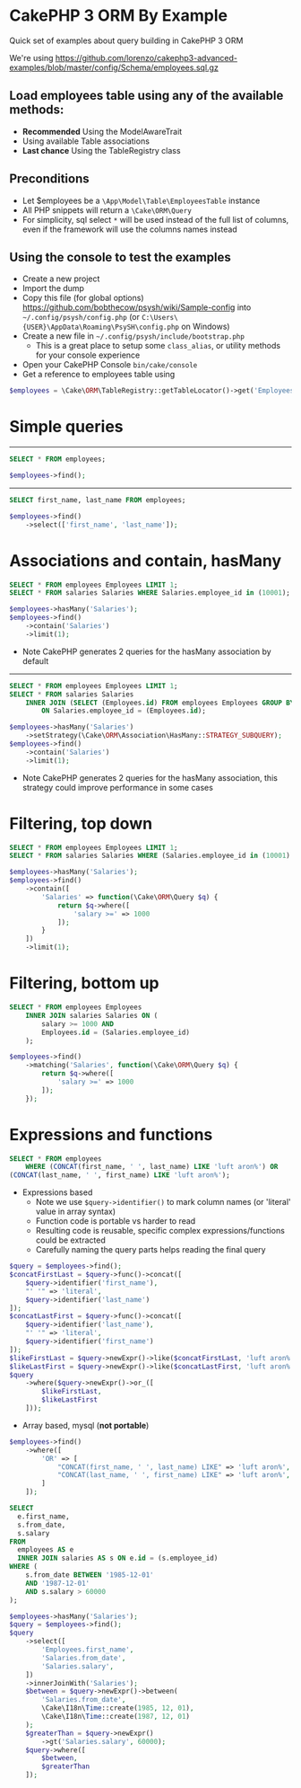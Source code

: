 # CakePHP 3 ORM By Example

Quick set of examples about query building in CakePHP 3 ORM

We're using https://github.com/lorenzo/cakephp3-advanced-examples/blob/master/config/Schema/employees.sql.gz

## Load employees table using any of the available methods:

- **Recommended** Using the ModelAwareTrait
- Using available Table associations
- **Last chance** Using the TableRegistry class

## Preconditions

- Let $employees be a `\App\Model\Table\EmployeesTable` instance
- All PHP snippets will return a `\Cake\ORM\Query`
- For simplicity, sql select `*` will be used instead of the full list of columns, even if the framework will use the columns names instead

## Using the console to test the examples

- Create a new project
- Import the dump
- Copy this file (for global options) https://github.com/bobthecow/psysh/wiki/Sample-config into `~/.config/psysh/config.php` (or `C:\Users\{USER}\AppData\Roaming\PsySH\config.php` on Windows)
- Create a new file in `~/.config/psysh/include/bootstrap.php`
  - This is a great place to setup some `class_alias`, or utility methods for your console experience
- Open your CakePHP Console `bin/cake/console`
- Get a reference to employees table using

```php
$employees = \Cake\ORM\TableRegistry::getTableLocator()->get('Employees');
```

# Simple queries

---

```sql
SELECT * FROM employees;
```

```php
$employees->find();
```

---

```sql
SELECT first_name, last_name FROM employees;
```

```php
$employees->find()
    ->select(['first_name', 'last_name']);
```

# Associations and contain, hasMany

```sql
SELECT * FROM employees Employees LIMIT 1;
SELECT * FROM salaries Salaries WHERE Salaries.employee_id in (10001);
```

```php
$employees->hasMany('Salaries');
$employees->find()
    ->contain('Salaries')
    ->limit(1);
```

- Note CakePHP generates 2 queries for the hasMany association by default

---

```sql
SELECT * FROM employees Employees LIMIT 1;
SELECT * FROM salaries Salaries 
    INNER JOIN (SELECT (Employees.id) FROM employees Employees GROUP BY Employees.id  LIMIT 1) Employees 
        ON Salaries.employee_id = (Employees.id);
```

```php
$employees->hasMany('Salaries')
    ->setStrategy(\Cake\ORM\Association\HasMany::STRATEGY_SUBQUERY);
$employees->find()
    ->contain('Salaries')
    ->limit(1);
```

- Note CakePHP generates 2 queries for the hasMany association, this strategy could improve performance in some cases

# Filtering, top down

```sql
SELECT * FROM employees Employees LIMIT 1;
SELECT * FROM salaries Salaries WHERE (Salaries.employee_id in (10001) AND salary >= 1000);
```

```php
$employees->hasMany('Salaries');
$employees->find()
    ->contain([
        'Salaries' => function(\Cake\ORM\Query $q) {
            return $q->where([
                'salary >=' => 1000
            ]);
        }
    ])
    ->limit(1);
```

# Filtering, bottom up

```sql
SELECT * FROM employees Employees
    INNER JOIN salaries Salaries ON (
        salary >= 1000 AND
        Employees.id = (Salaries.employee_id)
    );
```

```php
$employees->find()
    ->matching('Salaries', function(\Cake\ORM\Query $q) {
        return $q->where([
            'salary >=' => 1000
        ]);
    });
```

# Expressions and functions

```sql
SELECT * FROM employees
    WHERE (CONCAT(first_name, ' ', last_name) LIKE 'luft aron%') OR
(CONCAT(last_name, ' ', first_name) LIKE 'luft aron%');
```

- Expressions based
  - Note we use `$query->identifier()` to mark column names (or 'literal' value in array syntax)
  - Function code is portable vs harder to read
  - Resulting code is reusable, specific complex expressions/functions could be extracted
  - Carefully naming the query parts helps reading the final query

```php
$query = $employees->find();
$concatFirstLast = $query->func()->concat([
    $query->identifier('first_name'),
    "' '" => 'literal',
    $query->identifier('last_name')
]);
$concatLastFirst = $query->func()->concat([
    $query->identifier('last_name'),
    "' '" => 'literal',
    $query->identifier('first_name')
]);
$likeFirstLast = $query->newExpr()->like($concatFirstLast, 'luft aron%');
$likeLastFirst = $query->newExpr()->like($concatLastFirst, 'luft aron%');
$query
    ->where($query->newExpr()->or_([
        $likeFirstLast,
        $likeLastFirst
    ]));
```

- Array based, mysql (**not portable**)

```php
$employees->find()
    ->where([
        'OR' => [
            "CONCAT(first_name, ' ', last_name) LIKE" => 'luft aron%',
            "CONCAT(last_name, ' ', first_name) LIKE" => 'luft aron%',
        ]
    ]);
```
```sql
SELECT
  e.first_name,
  s.from_date,
  s.salary
FROM
  employees AS e
  INNER JOIN salaries AS s ON e.id = (s.employee_id)
WHERE (
    s.from_date BETWEEN '1985-12-01'
    AND '1987-12-01'
    AND s.salary > 60000
);
```

```php
$employees->hasMany('Salaries');
$query = $employees->find();
$query
    ->select([
        'Employees.first_name',
        'Salaries.from_date',
        'Salaries.salary',
    ])
    ->innerJoinWith('Salaries');
    $between = $query->newExpr()->between(
        'Salaries.from_date',
        \Cake\I18n\Time::create(1985, 12, 01),
        \Cake\I18n\Time::create(1987, 12, 01)
    );
    $greaterThan = $query->newExpr()
        ->gt('Salaries.salary', 60000);
    $query->where([
        $between,
        $greaterThan
    ]);
```
